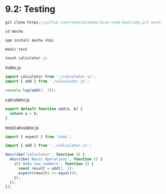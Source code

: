 # 9.2: Testing

```javascript
git clone https://github.com/rocketacademy/base-node-bootcamp.git mocha
```

```javascript
cd mocha
```

```javascript
npm install mocha chai
```

```javascript
mkdir test
```

```javascript
touch calculator.js
```

index.js

```javascript
import calculator from './calculator.js';
import { add } from './calculator.js';

console.log(add(2, 3));
```

calculator.js

```javascript
export default function add(a, b) {
  return a + b;
}
```

test/calculator.js

```javascript
import { expect } from 'chai';

import { add } from '../calculator.js';

describe('Calculator', function () {
  describe('Basic Operations', function () {
    it('Adds two numbers', function () {
      const result = add(2, 2);
      expect(result).to.equal(4);
    });
  });
});
```
